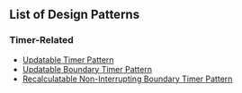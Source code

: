 ## List of Design Patterns

### Timer-Related

- [Updatable Timer Pattern](updatable-timer-pattern)
- [Updatable Boundary Timer Pattern](updatable-boundary-timer-pattern)
- [Recalculatable Non-Interrupting Boundary Timer Pattern](recalculatable-non-interrupting-boundary-timer-pattern)